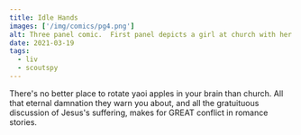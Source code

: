 ```yaml
---
title: Idle Hands
images: ['/img/comics/pg4.png']
alt: Three panel comic.  First panel depicts a girl at church with her mom.  The preacher is spewing a lot of words that are almost impossible to read.  The most prominent, largest words are PENETRATING and IMAGE OF CHRIST.  Second panel crops to the girl's head, her brain is opened up literally to show two men, Scout and Spy, about to embrace.  One man is in the image of christ with a leather mask, and the other man is a devil with horns and red hoody.  The third panel depicts the girl smiling, as her thoughts turn to the two men tongue kissing.
date: 2021-03-19
tags:
  - liv
  - scoutspy
---
```

There's no better place to rotate yaoi apples in your brain than church.  All that eternal damnation they warn you about, and all the gratuituous discussion of Jesus's suffering, makes for GREAT conflict in romance stories.